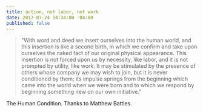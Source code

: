 ```yaml
---
title: action, not labor, not work
date: 2017-07-24 14:34:00 -04:00
published: false
---
```


> "With word and deed we insert ourselves into the human world, and this insertion is like a second birth, in which we confirm and take upon ourselves the naked fact of our original physical appearance. This insertion is not forced upon us by necessity, like labor, and it is not prompted by utility, like work. It may be stimulated by the presence of others whose company we may wish to join, but it is never conditioned by them; its impulse springs from the beginning which came into the world when we were born and to which we respond by beginning something new on our own initiative."

The Human Condition. Thanks to Matthew Battles.